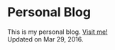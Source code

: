Personal Blog
================
This is my personal blog. [Visit me!](https://stlong0521.github.io)
<br />
Updated on Mar 29, 2016.
